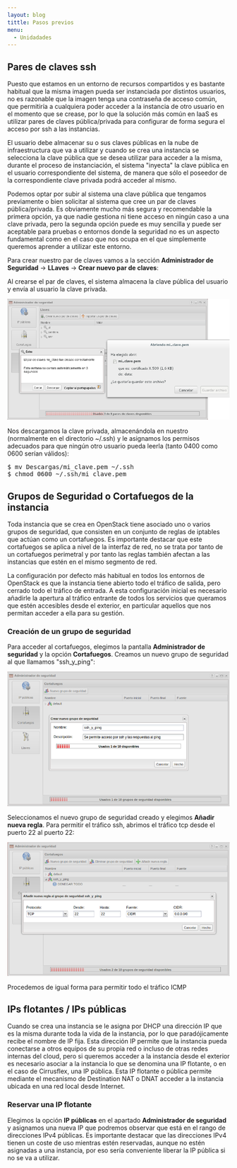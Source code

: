 ```yaml
---
layout: blog
tittle: Pasos previos
menu:
  - Unidadades
---
```


## Pares de claves ssh

Puesto que estamos en un entorno de recursos compartidos y es bastante habitual
que la misma imagen pueda ser instanciada por distintos usuarios, no es
razonable que la imagen tenga una contraseña de acceso común, que permitiría a
cualquiera poder acceder a la instancia de otro usuario en el momento que se
crease, por lo que la solución más común en IaaS es utilizar pares de claves
pública/privada para configurar de forma segura el acceso por ssh a las
instancias.

El usuario debe almacenar su o sus claves públicas en la nube de infraestructura
que va a utilizar y cuando se crea una instancia se selecciona la clave pública
que se desea utilizar para acceder a la misma, durante el proceso de
instanciación, el sistema "inyecta" la clave pública en el usuario
correspondiente del sistema, de manera que sólo el poseedor de la
correspondiente clave privada podrá acceder al mismo.

Podemos optar por subir al sistema una clave pública que tengamos previamente o
bien solicitar al sistema que cree un par de claves pública/privada. Es
obviamente mucho más segura y recomendable la primera opción, ya que nadie
gestiona ni tiene acceso en ningún caso a una clave privada, pero la segunda
opción puede es muy sencilla y puede ser aceptable para pruebas o entornos donde
la seguridad no es un aspecto fundamental como en el caso que nos ocupa en el
que simplemente queremos aprender a utilizar este entorno.

Para crear nuestro par de claves vamos a la sección **Administrador de
Seguridad** -> **LLaves** -> **Crear nuevo par de claves**:

Al crearse el par de claves, el sistema almacena la clave pública del usuario y envía al usuario la clave privada.
	

![ssh](img/demo2_1.png)


Nos descargamos la clave privada, almacenándola en nuestro (normalmente en el
directorio ~/.ssh) y le asignamos los permisos adecuados para que ningún otro
usuario pueda leerla (tanto 0400 como 0600 serían válidos):

<pre>
$ mv Descargas/mi_clave.pem ~/.ssh
$ chmod 0600 ~/.ssh/mi_clave.pem
</pre>

## Grupos de Seguridad o Cortafuegos de la instancia

Toda instancia que se crea en OpenStack tiene asociado uno o varios grupos de
seguridad, que consisten en un conjunto de reglas de iptables que actúan como un
cortafuegos. Es importante destacar que este cortafuegos se aplica a nivel de la
interfaz de red, no se trata por tanto de un cortafuegos perimetral y por tanto
las reglas también afectan a las instancias que estén en el mismo segmento de red.

La configuración por defecto más habitual en todos los entornos de OpenStack es
que la instancia tiene abierto todo el tráfico de salida, pero cerrado todo el
tráfico de entrada. A esta configuración inicial es necesario añadirle la
apertura al tráfico entrante de todos los servicios que queramos que estén
accesibles desde el exterior, en particular aquellos que nos permitan acceder a
ella para su gestión.

### Creación de un grupo de seguridad

Para acceder al cortafuegos, elegimos la pantalla **Administrador de seguridad**
y la opción **Cortafuegos**. Creamos un nuevo grupo de seguridad al que llamamos
"ssh_y_ping":


![ssh](img/ssh_y_ping.png)


Seleccionamos el nuevo grupo de seguridad creado y elegimos **Añadir nueva
regla**. Para permitir el tráfico ssh, abrimos el tráfico tcp desde el puerto 22
al puerto 22:


![ssh](img/cortafuegos_ssh.png)


Procedemos de igual forma para permitir todo el tráfico ICMP


## IPs flotantes / IPs públicas

Cuando se crea una instancia se le asigna por DHCP una dirección IP que es la
misma durante toda la vida de la instancia, por lo que paradójicamente recibe el
nombre de IP fija. Esta dirección IP permite que la instancia pueda conectarse a
otros equipos de su propia red o incluso de otras redes internas del cloud, pero
si queremos acceder a la instancia desde el exterior es necesario asociar a la
instancia lo que se denomina una IP flotante, o en el caso de Cirrusflex, una IP
pública. Esta IP flotante o pública permite mediante el mecanismo de Destination
NAT o DNAT acceder a la instancia ubicada en una red local desde Internet.

### Reservar una IP flotante

Elegimos la opción **IP públicas** en el apartado **Administrador de seguridad**
y asignamos una nueva IP que podremos observar que está en el rango de
direcciones IPv4 públicas. Es importante destacar que las direcciones IPv4
tienen un coste de uso mientras estén reservadas, aunque no estén asignadas a
una instancia, por eso sería conveniente liberar la IP pública si no se va a
utilizar.
